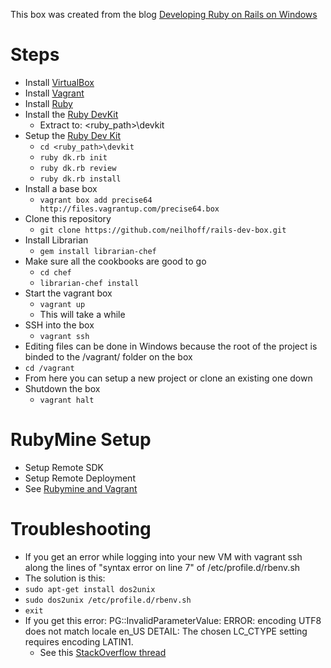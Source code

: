 This box was created from the blog [Developing Ruby on Rails on Windows](http://manuel.manuelles.nl/blog/2013/07/23/developing-ruby-on-rails-on-windows/)

Steps
==========

- Install [VirtualBox](https://www.virtualbox.org/wiki/Downloads)
- Install [Vagrant](http://downloads.vagrantup.com/)
- Install [Ruby](http://rubyinstaller.org/downloads/)
- Install the [Ruby DevKit](http://rubyinstaller.org/downloads/)
  - Extract to: <ruby_path>\devkit
- Setup the [Ruby Dev Kit](http://stackoverflow.com/questions/8100891/the-json-native-gem-requires-installed-build-tools)
  - `cd <ruby_path>\devkit`
  - `ruby dk.rb init`
  - `ruby dk.rb review`
  - `ruby dk.rb install`
- Install a base box
  - `vagrant box add precise64 http://files.vagrantup.com/precise64.box`
- Clone this repository
  - `git clone https://github.com/neilhoff/rails-dev-box.git`
- Install Librarian
  - `gem install librarian-chef`
- Make sure all the cookbooks are good to go
  - `cd chef`
  - `librarian-chef install`
- Start the vagrant box
  - `vagrant up`
  - This will take a while
- SSH into the box
  - `vagrant ssh`
- Editing files can be done in Windows because the root of the project is binded to the /vagrant/ folder on the box
 - `cd /vagrant`
 - From here you can setup a new project or clone an existing one down
- Shutdown the box
  - `vagrant halt`

RubyMine Setup
==========
- Setup Remote SDK
- Setup Remote Deployment
- See [Rubymine and Vagrant](http://youtu.be/5KQUhMM_99Y)
  
Troubleshooting
==========

- If you get an error while logging into your new VM with vagrant ssh along the lines of "syntax error on line 7" of /etc/profile.d/rbenv.sh 
 - The solution is this:
  - `sudo apt-get install dos2unix`
  - `sudo dos2unix /etc/profile.d/rbenv.sh`
  - `exit`
- If you get this error: PG::InvalidParameterValue: ERROR:  encoding UTF8 does not match locale en_US DETAIL:  The chosen LC_CTYPE setting requires encoding LATIN1.
  - See this [StackOverflow thread](http://stackoverflow.com/questions/13115692/encoding-utf8-does-not-match-locale-en-us-the-chosen-lc-ctype-setting-requires)